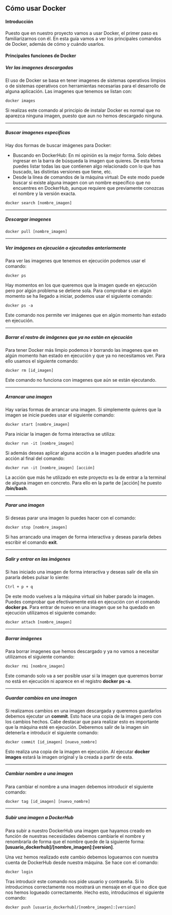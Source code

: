 ## Cómo usar Docker

#### Introducción
Puesto que en nuestro proyecto vamos a usar Docker, el primer paso es familiarizarnos con él. En esta guía vamos a ver los principales comandos de Docker, además de cómo y cuándo usarlos.

#### Principales funciones de Docker

##### Ver las imagenes descargadas
El uso de Docker se basa en tener imagenes de sistemas operativos limpios o de sistemas operativos con herramientas necesarias para el desarrollo de alguna aplicación. Las imagenes que tenemos se listan con:
~~~
docker images
~~~
Si realizas este comando al principio de instalar Docker es normal que no aparezca ninguna imagen, puesto que aun no hemos descargado ninguna.
___

##### Buscar imagenes específicas
Hay dos formas de buscar imágenes para Docker:
- Buscando en DockerHub: En mi opinión es la mejor forma. Solo debes ingresar en la barra de búsqueda la imagen que quieres. De esta forma puedes listar todas las que contienen algo relacionado con lo que has buscado, las distintas versiones que tiene, etc.
- Desde la línea de comandos de la máquina virtual: De este modo puede buscar si existe alguna imagen con un nombre específico que no encuentres en DockerHub, aunque requiere que previamente conozcas el nombre y la versión exacta.
~~~
docker search [nombre_imagen]
~~~
___

##### Descargar imagenes
~~~
docker pull [nombre_imagen]
~~~
___

##### Ver imágenes en ejecución o ejecutadas anteriormente
Para ver las imagenes que tenemos en ejecución podemos usar el comando:
~~~
docker ps
~~~
Hay momentos en los que queremos que la imagen quede en ejecución pero por algún problema se detiene sola. Para comprobar si en algún momento se ha llegado a iniciar, podemos usar el siguiente comando:
~~~
docker ps -a
~~~
Este comando nos permite ver imágenes que en algún momento han estado en ejecución.
___

##### Borrar el rastro de imágenes que ya no están en ejecución
Para tener Docker más limpio podemos ir borrando las imagenes que en algún momento han estado en ejecución y que ya no necesitamos ver. Para ello usamos el siguiente comando:
~~~
docker rm [id_imagen]
~~~
Este comando no funciona con imagenes que aún se están ejecutando.
___

##### Arrancar una imagen
Hay varias formas de arrancar una imagen. Si simplemente quieres que la imagen se inicie puedes usar el siguiente comando:
~~~
docker start [nombre_imagen]
~~~
Para iniciar la imagen de forma interactiva se utiliza:
~~~
docker run -it [nombre_imagen]
~~~
Si además deseas aplicar alguna acción a la imagen puedes añadirle una acción al final del comando:
~~~
docker run -it [nombre_imagen] [acción]
~~~
La acción que más he utilizado en este proyecto es la de entrar a la terminal de alguna imagen en concreto. Para ello en la parte de [acción] he puesto **/bin/bash**.
___

##### Parar una imagen
Si deseas parar una imagen lo puedes hacer con el comando:
~~~
docker stop [nombre_imagen]
~~~
Si has arrancado una imagen de forma interactiva y deseas pararla debes escribir el comando **exit**.
___

##### Salir y entrar en las imágenes
Si has iniciado una imagen de forma interactiva y deseas salir de ella sin pararla debes pulsar lo siente:
~~~
Ctrl + p + q
~~~
De este modo vuelves a la máquina virtual sin haber parado la imagen. Puedes comprobar que efectivamente está en ejecución con el comando **docker ps**. Para entrar de nuevo en una imagen que se ha quedado en ejecución utilizamos el siguiente comando:
~~~
docker attach [nombre_imagen]
~~~
___

##### Borrar imágenes
Para borrar imagenes que hemos descargado y ya no vamos a necesitar utilizamos el siguiente comando:
~~~
docker rmi [nombre_imagen]
~~~
Este comando solo va a ser posible usar si la imagen que queremos borrar no está en ejecución ni aparece en el registro **docker ps -a**.
___

##### Guardar cambios en una imagen
Si realizamos cambios en una imagen descargada y queremos guardarlos debemos ejecutar un **commit**. Esto hace una copia de la imagen pero con los cambios hechos. Cabe destacar que para realizar esto es importante que la máquina esté en ejecución. Deberemos salir de la imagen sin detenerla e introducir el siguiente comando:
~~~
docker commit [id_imagen] [nuevo_nombre]
~~~
Esto realiza una copia de la imagen en ejecución. Al ejecutar **docker images** estará la imagen original y la creada a partir de esta.
___

##### Cambiar nombre a una imagen
Para cambiar el nombre a una imagen debemos introducir el siguiente comando:
~~~
docker tag [id_imagen] [nuevo_nombre]
~~~
___

##### Subir una imagen a DockerHub
Para subir a nuestro DockerHub una imagen que hayamos creado en función de nuestras necesidades debemos cambiarle el nombre y renombrarla de forma que el nombre quede de la siguiente forma: **[usuario_dockerhub]/[nombre_imagen]:[version]**. 

Una vez hemos realizado este cambio debemos loguearnos con nuestra cuenta de DockerHub desde nuestra máquina. Se hace con el comando:
~~~
docker login
~~~
Tras introducir este comando nos pide usuario y contraseña. Si lo introducimos correctamente nos mostrará un mensaje en el que no dice que nos hemos logueado correctamente. Hecho esto, introducimos el siguiente comando:
~~~
docker push [usuario_dockerhub]/[nombre_imagen]:[version]
~~~